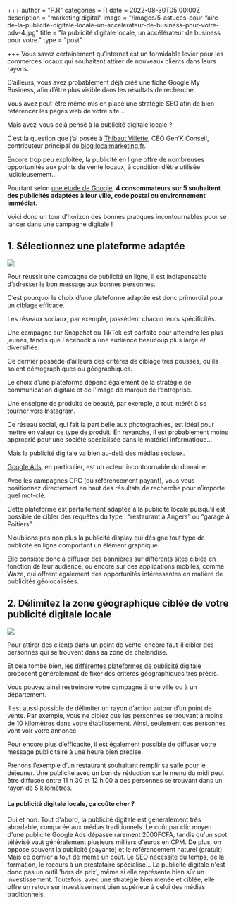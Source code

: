 +++
author = "P.R"
categories = []
date = 2022-08-30T05:00:00Z
description = "marketing digital"
image = "/images/5-astuces-pour-faire-de-la-publicite-digitale-locale-un-accelerateur-de-business-pour-votre-pdv-4.jpg"
title = "la publicité digitale locale, un accélérateur de business pour votre."
type = "post"

+++
Vous savez certainement qu’Internet est un formidable levier pour les commerces locaux qui souhaitent attirer de nouveaux clients dans leurs rayons.

D’ailleurs, vous avez probablement déjà créé une fiche Google My Business, afin d’être plus visible dans les résultats de recherche.

Vous avez peut-être même mis en place une stratégie SEO afin de bien référencer les pages web de votre site…

Mais avez-vous déjà pensé à la publicité digitale locale ?

C’est la question que j’ai posée à [Thibaut Villette](https://www.linkedin.com/in/thibaultvillette/), CEO Gen’K Conseil, contributeur principal du [blog localmarketing.fr](https://localmarketing.fr/).

Encore trop peu exploitée, la publicité en ligne offre de nombreuses opportunités aux points de vente locaux, à condition d’être utilisée judicieusement…

Pourtant selon [une étude de Google](https://think.storage.googleapis.com/docs/how-advertisers-can-extend-their-relevance-with-search_research-studies.pdf), **4 consommateurs sur 5 souhaitent des publicités adaptées à leur ville, code postal ou environnement immédiat**.

Voici donc un tour d’horizon des bonnes pratiques incontournables pour se lancer dans une campagne digitale !

## **1. Sélectionnez une plateforme adaptée**

![](/images/5-astuces-pour-faire-de-la-publicite-digitale-locale-un-accelerateur-de-business-pour-votre-pdv-3-1.jpg)

Pour réussir une campagne de publicité en ligne, il est indispensable d’adresser le bon message aux bonnes personnes.

C’est pourquoi le choix d’une plateforme adaptée est donc primordial pour un ciblage efficace.

Les réseaux sociaux, par exemple, possèdent chacun leurs spécificités.

Une campagne sur Snapchat ou TikTok est parfaite pour atteindre les plus jeunes, tandis que Facebook a une audience beaucoup plus large et diversifiée.

Ce dernier possède d’ailleurs des critères de ciblage très poussés, qu’ils soient démographiques ou géographiques.

Le choix d’une plateforme dépend également de la stratégie de communication digitale et de l’image de marque de l’entreprise.

Une enseigne de produits de beauté, par exemple, a tout intérêt à se tourner vers Instagram.

Ce réseau social, qui fait la part belle aux photographies, est idéal pour mettre en valeur ce type de produit. En revanche, il est probablement moins approprié pour une société spécialisée dans le matériel informatique…

Mais la publicité digitale va bien au-delà des médias sociaux.

[Google Ads](https://audreytips.com/google-ads-premiere-campagne/), en particulier, est un acteur incontournable du domaine.

Avec les campagnes CPC (ou référencement payant), vous vous positionnez directement en haut des résultats de recherche pour n’importe quel mot-clé.

Cette plateforme est parfaitement adaptée à la publicité locale puisqu’il est possible de cibler des requêtes du type : “restaurant à Angers” ou “garage à Poitiers”.

N’oublions pas non plus la publicité display qui désigne tout type de publicité en ligne comportant un élément graphique.

Elle consiste donc à diffuser des bannières sur différents sites ciblés en fonction de leur audience, ou encore sur des applications mobiles, comme Waze, qui offrent également des opportunités intéressantes en matière de publicités géolocalisées.

## **2. Délimitez la zone géographique ciblée de votre publicité digitale locale**

![](/images/bd48f194-ed26-42a9-b956-961d33c4b411.jpeg)

Pour attirer des clients dans un point de vente, encore faut-il cibler des personnes qui se trouvent dans sa zone de chalandise.

Et cela tombe bien, [les différentes plateformes de publicité digitale](https://localmarketing.fr/publicite-digitale-franchise/) proposent généralement de fixer des critères géographiques très précis.

Vous pouvez ainsi restreindre votre campagne à une ville ou à un département.

Il est aussi possible de délimiter un rayon d’action autour d’un point de vente. Par exemple, vous ne ciblez que les personnes se trouvant à moins de 10 kilomètres dans votre établissement. Ainsi, seulement ces personnes vont voir votre annonce.

Pour encore plus d’efficacité, il est également possible de diffuser votre message publicitaire à une heure bien précise.

Prenons l’exemple d’un restaurant souhaitant remplir sa salle pour le déjeuner. Une publicité avec un bon de réduction sur le menu du midi peut être diffusée entre 11 h 30 et 12 h 00 à des personnes se trouvant dans un rayon de 5 kilomètres.

#### La publicité digitale locale, ça coûte cher ?

Oui et non. Tout d'abord, la publicité digitale est généralement très abordable, comparée aux médias traditionnels. Le coût par clic moyen d'une publicité Google Ads dépasse rarement 2000FCFA, tandis qu'un spot télévisé vaut généralement plusieurs milliers d'euros en CPM. De plus, on oppose souvent la publicité (payante) et le référencement naturel (gratuit). Mais ce dernier a tout de même un coût. Le SEO nécessite du temps, de la formation, le recours à un prestataire spécialisé... La publicité digitale n'est donc pas un outil 'hors de prix', même si elle représente bien sûr un investissement. Toutefois, avec une stratégie bien menée et ciblée, elle offre un retour sur investissement bien supérieur à celui des médias traditionnels.